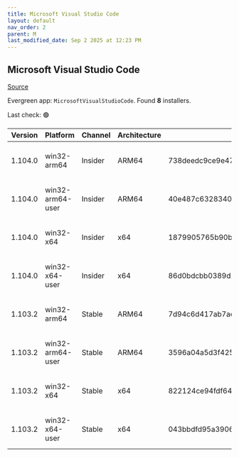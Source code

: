 ```yaml
---
title: Microsoft Visual Studio Code
layout: default
nav_order: 2
parent: M
last_modified_date: Sep 2 2025 at 12:23 PM
---
```


## Microsoft Visual Studio Code

[Source](https://code.visualstudio.com)

Evergreen app: `MicrosoftVisualStudioCode`. Found **8** installers.

Last check: 🟢

| Version | Platform         | Channel | Architecture | Sha256                                                           | URI                                                                                                                                                                                                                                                                                                              |
| ------- | ---------------- | ------- | ------------ | ---------------------------------------------------------------- | ---------------------------------------------------------------------------------------------------------------------------------------------------------------------------------------------------------------------------------------------------------------------------------------------------------------- |
| 1.104.0 | win32-arm64      | Insider | ARM64        | 738deedc9ce9e471097ea5a02d54335370336a812da8a4c527def80b637d4d3d | [https://vscode.download.prss.microsoft.com/dbazure/download/insider/966ec1415440da5f1ef53acbd97ba2113add8853/VSCodeSetup-arm64-1.104.0-insider.exe](https://vscode.download.prss.microsoft.com/dbazure/download/insider/966ec1415440da5f1ef53acbd97ba2113add8853/VSCodeSetup-arm64-1.104.0-insider.exe)         |
| 1.104.0 | win32-arm64-user | Insider | ARM64        | 40e487c6328340ba202ba2e5b5f3bf22f3f33d80ea72f673bdd2fdb5dc688b06 | [https://vscode.download.prss.microsoft.com/dbazure/download/insider/966ec1415440da5f1ef53acbd97ba2113add8853/VSCodeUserSetup-arm64-1.104.0-insider.exe](https://vscode.download.prss.microsoft.com/dbazure/download/insider/966ec1415440da5f1ef53acbd97ba2113add8853/VSCodeUserSetup-arm64-1.104.0-insider.exe) |
| 1.104.0 | win32-x64        | Insider | x64          | 1879905765b90bd33c3a49fc7502fc469e0a6e2f2656e3802246dfb3fd139e04 | [https://vscode.download.prss.microsoft.com/dbazure/download/insider/966ec1415440da5f1ef53acbd97ba2113add8853/VSCodeSetup-x64-1.104.0-insider.exe](https://vscode.download.prss.microsoft.com/dbazure/download/insider/966ec1415440da5f1ef53acbd97ba2113add8853/VSCodeSetup-x64-1.104.0-insider.exe)             |
| 1.104.0 | win32-x64-user   | Insider | x64          | 86d0bdcbb0389d2e78ee7846607b4941c05a712179ebe2553094f54e36a9e4ca | [https://vscode.download.prss.microsoft.com/dbazure/download/insider/966ec1415440da5f1ef53acbd97ba2113add8853/VSCodeUserSetup-x64-1.104.0-insider.exe](https://vscode.download.prss.microsoft.com/dbazure/download/insider/966ec1415440da5f1ef53acbd97ba2113add8853/VSCodeUserSetup-x64-1.104.0-insider.exe)     |
| 1.103.2 | win32-arm64      | Stable  | ARM64        | 7d94c6d417ab7aee7b2a0f82eda722007cf82976df55bb522d2d72f6fb2d2bb6 | [https://vscode.download.prss.microsoft.com/dbazure/download/stable/6f17636121051a53c88d3e605c491d22af2ba755/VSCodeSetup-arm64-1.103.2.exe](https://vscode.download.prss.microsoft.com/dbazure/download/stable/6f17636121051a53c88d3e605c491d22af2ba755/VSCodeSetup-arm64-1.103.2.exe)                           |
| 1.103.2 | win32-arm64-user | Stable  | ARM64        | 3596a04a5d3f4253d558b9c3f7a9c28c02b13e3b971e6691bd951ca80890b21b | [https://vscode.download.prss.microsoft.com/dbazure/download/stable/6f17636121051a53c88d3e605c491d22af2ba755/VSCodeUserSetup-arm64-1.103.2.exe](https://vscode.download.prss.microsoft.com/dbazure/download/stable/6f17636121051a53c88d3e605c491d22af2ba755/VSCodeUserSetup-arm64-1.103.2.exe)                   |
| 1.103.2 | win32-x64        | Stable  | x64          | 822124ce94fdf64fd6347848dc0bfba0fa433a814cbf56e41fca770751bd1646 | [https://vscode.download.prss.microsoft.com/dbazure/download/stable/6f17636121051a53c88d3e605c491d22af2ba755/VSCodeSetup-x64-1.103.2.exe](https://vscode.download.prss.microsoft.com/dbazure/download/stable/6f17636121051a53c88d3e605c491d22af2ba755/VSCodeSetup-x64-1.103.2.exe)                               |
| 1.103.2 | win32-x64-user   | Stable  | x64          | 043bbdfd95a39065861b8e0e77765bfd260f1700b798626977c57865920e63dc | [https://vscode.download.prss.microsoft.com/dbazure/download/stable/6f17636121051a53c88d3e605c491d22af2ba755/VSCodeUserSetup-x64-1.103.2.exe](https://vscode.download.prss.microsoft.com/dbazure/download/stable/6f17636121051a53c88d3e605c491d22af2ba755/VSCodeUserSetup-x64-1.103.2.exe)                       |
